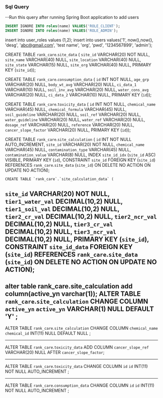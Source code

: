 ### Sql Query

--Run this query after running Spring Boot application to add users

```sql
INSERT IGNORE INTO roles(name) VALUES('ROLE_CLIENT');
INSERT IGNORE INTO roles(name) VALUES('ROLE_ADMIN');
```
insert into user_roles values (1,2);
insert into users values('1', now(),now(), 'desg', 'abc@gmail.com', 'test name', 'org', 'pwd', '1234567899', 'admin');
 
CREATE TABLE `rank_care`.`site_data` (
  `site_id` VARCHAR(20) NOT NULL,
  `site_name` VARCHAR(40) NULL,
  `site_location` VARCHAR(40) NULL,
  `site_state` VARCHAR(15) NULL,
  `site_org` VARCHAR(40) NULL,
  PRIMARY KEY (`site_id`));


CREATE TABLE `rank_care`.`consumption_data` (
  `id` INT NOT NULL,
  `age_grp` VARCHAR(20) NULL,
  `body_wt_avg` VARCHAR(20) NULL,
  `ci_data_1` VARCHAR(10) NULL,
  `soil_inv_avg` VARCHAR(20) NULL,
  `water_cons_avg` VARCHAR(20) NULL,
  `ci_data_2` VARCHAR(10) NULL,
  PRIMARY KEY (`id`));

CREATE TABLE `rank_care`.`toxicity_data` (
  `id` INT NOT NULL,
  `chemical_name` VARCHAR(45) NULL,
  `chemical_formula` VARCHAR(45) NULL,
  `soil_guideline` VARCHAR(20) NULL,
  `soil_ref` VARCHAR(20) NULL,
  `water_guideline` VARCHAR(20) NULL,
  `water_ref` VARCHAR(20) NULL,
  `dosage_ref` VARCHAR(20) NULL,
  `reference` VARCHAR(20) NULL,
  `cancer_slope_factor` VARCHAR(20) NULL,
  PRIMARY KEY (`id`));


CREATE TABLE `rank_care`.`site_calculation` (
  `id` INT NOT NULL AUTO_INCREMENT,
  `site_id` VARCHAR(20) NOT NULL,
  `chemical_name` VARCHAR(45) NULL,
  `contamination_type` VARCHAR(45) NULL,
  `contamination_value` VARCHAR(8) NULL,
  INDEX `site_id_idx` (`site_id` ASC) VISIBLE,
  PRIMARY KEY (`id`),
  CONSTRAINT `site_id`
    FOREIGN KEY (`site_id`)
    REFERENCES `rank_care`.`site_data` (`site_id`)
    ON DELETE NO ACTION
    ON UPDATE NO ACTION);
	
	
	
	CREATE TABLE `rank_care`.`site_calculation_data` (
  `site_id` VARCHAR(20) NOT NULL,
  `tier1_water_val` DECIMAL(10,2) NULL,
  `tier1_soil_val` DECIMAL(10,2) NULL,
  `tier2_cr_val` DECIMAL(10,2) NULL,
  `tier2_ncr_val` DECIMAL(10,2) NULL,
  `tier3_cr_val` DECIMAL(10,2) NULL,
  `tier3_ncr_val` DECIMAL(10,2) NULL,
  PRIMARY KEY (`site_id`),
  CONSTRAINT `site_id_data`
    FOREIGN KEY (`site_id`)
    REFERENCES `rank_care`.`site_data` (`site_id`)
    ON DELETE NO ACTION
    ON UPDATE NO ACTION);
---------------------------------------------------

alter table rank_care.site_calculation add column(active_yn varchar(1));
ALTER TABLE `rank_care`.`site_calculation` 
CHANGE COLUMN `active_yn` `active_yn` VARCHAR(1) NULL DEFAULT 'Y' ;
--------------------------------------------
ALTER TABLE `rank_care`.`site_calculation` 
CHANGE COLUMN `chemical_name` `chemical_id` INT(11) NULL DEFAULT NULL ;

------

ALTER TABLE `rank_care`.`toxicity_data` 
ADD COLUMN `cancer_slope_ref` VARCHAR(20) NULL AFTER `cancer_slope_factor`;

-----------------------

ALTER TABLE `rank_care`.`toxicity_data` 
CHANGE COLUMN `id` `id` INT(11) NOT NULL AUTO_INCREMENT ;

-----

ALTER TABLE `rank_care`.`consumption_data` 
CHANGE COLUMN `id` `id` INT(11) NOT NULL AUTO_INCREMENT ;

